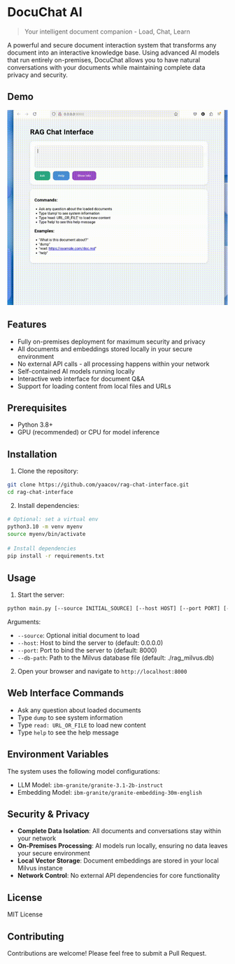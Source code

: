 # DocuChat AI

> Your intelligent document companion - Load, Chat, Learn

A powerful and secure document interaction system that transforms any document into an interactive knowledge base. Using advanced AI models that run entirely on-premises, DocuChat allows you to have natural conversations with your documents while maintaining complete data privacy and security.

## Demo

![Demo GIF](static/rag.gif)

## Features

- Fully on-premises deployment for maximum security and privacy
- All documents and embeddings stored locally in your secure environment
- No external API calls - all processing happens within your network
- Self-contained AI models running locally
- Interactive web interface for document Q&A
- Support for loading content from local files and URLs

## Prerequisites

- Python 3.8+
- GPU (recommended) or CPU for model inference

## Installation

1. Clone the repository:
```bash
git clone https://github.com/yaacov/rag-chat-interface.git
cd rag-chat-interface
```

2. Install dependencies:
```bash
# Optional: set a virtual env
python3.10 -m venv myenv
source myenv/bin/activate

# Install dependencies
pip install -r requirements.txt
```

## Usage

1. Start the server:
```bash
python main.py [--source INITIAL_SOURCE] [--host HOST] [--port PORT] [--db-path DB_PATH]
```

Arguments:
- `--source`: Optional initial document to load
- `--host`: Host to bind the server to (default: 0.0.0.0)
- `--port`: Port to bind the server to (default: 8000)
- `--db-path`: Path to the Milvus database file (default: ./rag_milvus.db)

2. Open your browser and navigate to `http://localhost:8000`

## Web Interface Commands

- Ask any question about loaded documents
- Type `dump` to see system information
- Type `read: URL_OR_FILE` to load new content
- Type `help` to see the help message

## Environment Variables

The system uses the following model configurations:
- LLM Model: `ibm-granite/granite-3.1-2b-instruct`
- Embedding Model: `ibm-granite/granite-embedding-30m-english`

## Security & Privacy

- **Complete Data Isolation**: All documents and conversations stay within your network
- **On-Premises Processing**: AI models run locally, ensuring no data leaves your secure environment
- **Local Vector Storage**: Document embeddings are stored in your local Milvus instance
- **Network Control**: No external API dependencies for core functionality

## License

MIT License

## Contributing

Contributions are welcome! Please feel free to submit a Pull Request.
